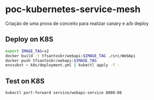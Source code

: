 # poc-kubernetes-service-mesh

Criação de uma prova de conceito para realizar canary e a/b deploy

## Deploy on K8S

```bash
export IMAGE_TAG=v2
docker build -t tfsantosbr/webapi:$IMAGE_TAG ./src/WebApi
docker push tfsantosbr/webapi:$IMAGE_TAG
envsubst < k8s/deployment.yml | kubectl apply -f -

```

## Test on K8S

```bash
kubectl port-forward service/webapi-service 8000:80
```
